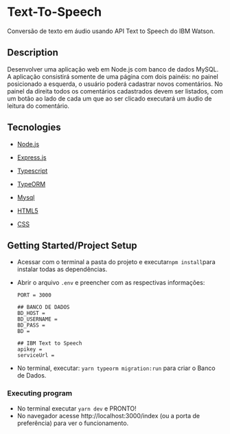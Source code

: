  # Text-To-Speech

 Conversão de texto em áudio usando API Text to Speech do IBM Watson.



## Description

Desenvolver uma aplicação web em Node.js com banco de dados MySQL. A aplicação consistirá somente de uma página com dois painéis: no painel posicionado a esquerda, o usuário poderá cadastrar novos comentários. No painel da direita todos os comentários cadastrados devem ser listados, com um botão ao lado de cada um que ao ser clicado executará um áudio de leitura do comentário.

 

## Tecnologies

- [Node.js](https://nodejs.org/) 

- [Express.js](https://expressjs.com/pt-br/)

- [Typescript](https://www.typescriptlang.org/)

- [TypeORM](https://typeorm.io/#/)

- [Mysql](https://www.mysql.com/)

- [HTML5](https://developer.mozilla.org/pt-BR/docs/Web/Guide/HTML/HTML5)

- [CSS](https://developer.mozilla.org/pt-BR/docs/Web/CSS)



## Getting Started/Project Setup

* Acessar com o terminal a pasta do projeto e executar`npm install`para instalar todas as dependências.

* Abrir o arquivo `.env` e preencher com as respectivas informações:

  ```
  PORT = 3000
  
  ## BANCO DE DADOS
  BD_HOST = 
  BD_USERNAME = 
  BD_PASS = 
  BD = 
  
  ## IBM Text to Speech
  apikey = 
  serviceUrl = 
  ```


* No terminal, executar: `yarn typeorm migration:run` para criar o Banco de Dados.



### Executing program

* No terminal executar `yarn dev` e PRONTO! 
* No navegador acesse http://localhost:3000/index (ou a porta de preferência) para ver o funcionamento.
